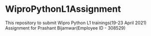 # WiproPythonL1Assignment
This repository to submit Wipro Python L1 trainings(19-23 April 2021) Assignment for Prashant Bijamwar(Employee ID - 308529)
